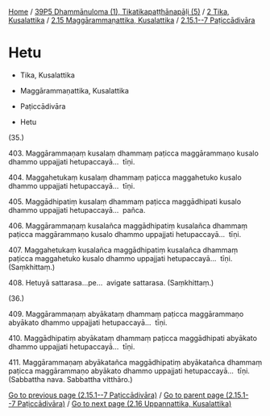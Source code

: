 
[Home](/) / [39P5 Dhammānuloma (1), Tikatikapaṭṭhānapāḷi (5)](../../...md) / [2 Tika, Kusalattika](../...md) / [2.15 Maggārammaṇattika, Kusalattika](...md) / [2.15.1--7 Paṭiccādivāra](../39P5/2/2.15/2.15.1--7.md)

# Hetu

* Tika, Kusalattika

* Maggārammaṇattika, Kusalattika

* Paṭiccādivāra

* Hetu

(35.)

403\. Maggārammaṇaṃ kusalaṃ dhammaṃ paṭicca maggārammaṇo kusalo dhammo uppajjati hetupaccayā…  tīṇi.

404\. Maggahetukaṃ kusalaṃ dhammaṃ paṭicca maggahetuko kusalo dhammo uppajjati hetupaccayā…  tīṇi.

405\. Maggādhipatiṃ kusalaṃ dhammaṃ paṭicca maggādhipati kusalo dhammo uppajjati hetupaccayā…  pañca.

406\. Maggārammaṇaṃ kusalañca maggādhipatiṃ kusalañca dhammaṃ paṭicca maggārammaṇo kusalo dhammo uppajjati hetupaccayā…  tīṇi.

407\. Maggahetukaṃ kusalañca maggādhipatiṃ kusalañca dhammaṃ paṭicca maggahetuko kusalo dhammo uppajjati hetupaccayā…  tīṇi. (Saṃkhittaṃ.)

408\. Hetuyā sattarasa…pe…  avigate sattarasa. (Saṃkhittaṃ.)

(36.)

409\. Maggārammaṇaṃ abyākataṃ dhammaṃ paṭicca maggārammaṇo abyākato dhammo uppajjati hetupaccayā…  tīṇi.

410\. Maggādhipatiṃ abyākataṃ dhammaṃ paṭicca maggādhipati abyākato dhammo uppajjati hetupaccayā…  tīṇi.

411\. Maggārammaṇaṃ abyākatañca maggādhipatiṃ abyākatañca dhammaṃ paṭicca maggārammaṇo abyākato dhammo uppajjati hetupaccayā…  tīṇi. (Sabbattha nava. Sabbattha vitthāro.)

[Go to previous page (2.15.1--7 Paṭiccādivāra)](../39P5/2/2.15/2.15.1--7.md) / [Go to parent page (2.15.1--7 Paṭiccādivāra)](../39P5/2/2.15/2.15.1--7.md) / [Go to next page (2.16 Uppannattika, Kusalattika)](../../2.16.md)


